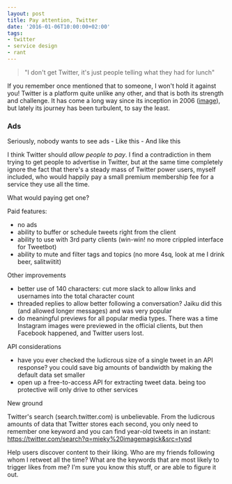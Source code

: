 ```yaml
---
layout: post
title: Pay attention, Twitter
date: '2016-01-06T10:00:00+02:00'
tags:
- twitter
- service design
- rant
---
```


> "I don't get Twitter, it's just people telling what they had for lunch"

If you remember once mentioned that to someone, I won't hold it against you! Twitter is a platform quite unlike any other, and that is both its strength and challenge. It has come a long way since its inception in 2006 (<a href="/images/twitter-homepage-2006.png" alt="Twitter back in 2006" title="you'll never be bored again... right.">image</a>), but lately its journey has been turbulent, to say the least.

### Ads

Seriously, nobody wants to see ads
    - Like this
    - And like this

I think Twitter should *allow people to pay*. I find a contradiction in them trying to get people to advertise in Twitter, but at the same time completely ignore the fact that there's a steady mass of Twitter power users, myself included, who would happily pay a small premium membership fee for a service they use all the time.

What would paying get one?

Paid features:
- no ads
- ability to buffer or schedule tweets right from the client
- ability to use with 3rd party clients (win-win! no more crippled interface for Tweetbot)
- ability to mute and filter tags and topics (no more 4sq, look at me I drink beer, salitwiitit)

Other improvements
- better use of 140 characters: cut more slack to allow links and usernames into the total character count
- threaded replies to allow better following a conversation? Jaiku did this (and allowed longer messages) and was very popular
- do meaningful previews for all popular media types. There was a time Instagram images were previewed in the official clients, but then Facebook happened, and Twitter users lost.

API considerations
- have you ever checked the ludicrous size of a single tweet in an API response? you could save big amounts of bandwidth by making the default data set smaller
- open up a free-to-access API for extracting tweet data. being too protective will only drive to other services

New ground

Twitter's search (search.twitter.com) is unbelievable. From the ludicrous amounts of data that Twitter stores each second, you only need to remember one keyword and you can find year-old tweets in an instant: https://twitter.com/search?q=mieky%20imagemagick&src=typd

Help users discover content to their liking. Who are my friends following whom I retweet all the time? What are the keywords that are most likely to trigger likes from me? I'm sure you know this stuff, or are able to figure it out.
